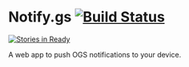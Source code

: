 # Notify.gs [![Build Status](https://travis-ci.org/crodgers/Notify.gs.svg?branch=master)](https://travis-ci.org/crodgers/Notify.gs)
[![Stories in Ready](https://badge.waffle.io/crodgers/Notify.gs.svg?label=ready&title=Ready)](http://waffle.io/crodgers/Notify.gs)

A web app to push OGS notifications to your device.

